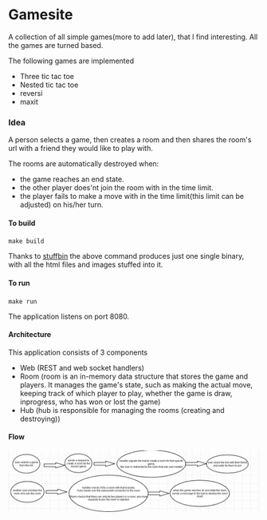 # Gamesite

A collection of all simple games(more to add later), that I find interesting. All the games are turned based.

The following games are implemented

* Three tic tac toe
* Nested tic tac toe
* reversi
* maxit

### Idea
A person selects a game, then creates a room and then shares the room's url with a friend they would like to play with.

The rooms are automatically destroyed when:

* the game reaches an end state.
* the other player does'nt join the room with in the time limit.
* the player fails to make a move with in the time limit(this limit can be adjusted) on his/her turn.



#### To build

`make build`

Thanks to [stuffbin](https://github.com/knadh/stuffbin) the above command produces just one single binary, with all the html files and images stuffed into it.

#### To run

`make run`

The application listens on port 8080.

#### Architecture
This application consists of 3 components

* Web (REST and web socket handlers)
* Room (room is an in-memory data structure that stores the game and players. It manages the game's state, such as making the actual move, keeping track of which player to play, whether the game is draw, inprogress, who has won or lost the game)
* Hub (hub is responsible for managing the rooms (creating and destroying))

#### Flow
![the flow](gamesite.png "flow image")




